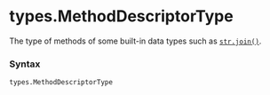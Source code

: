 # types.MethodDescriptorType

The type of methods of some built-in data types such as [`str.join()`](/built-in-types/str/join.md).

### Syntax

```python
types.MethodDescriptorType
```
